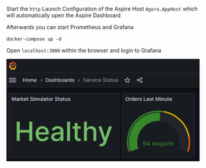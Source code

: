 ﻿Start the `http` Launch Configuration of the Aspire Host `Agora.AppHost` which will automatically open the Aspire Dashboard

Afterwards you can start Prometheus and Grafana 
```shell
docker-compose up -d
```

Open `localhost:3000` within the browser and login to Grafana

![grafana-screenshot.png](grafana-screenshot.png)